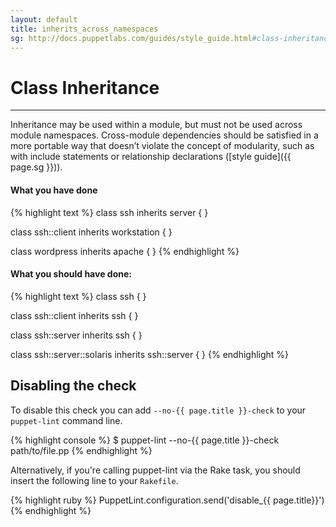 ```yaml
---
layout: default
title: inherits_across_namespaces
sg: http://docs.puppetlabs.com/guides/style_guide.html#class-inheritance
---
```


# Class Inheritance

---

Inheritance may be used within a module, but must not be used across module
namespaces. Cross-module dependencies should be satisfied in a more portable
way that doesn’t violate the concept of modularity, such as with include
statements or relationship declarations ([style guide]({{ page.sg }})).

#### What you have done
{% highlight text %}
class ssh inherits server { }

class ssh::client inherits workstation { }

class wordpress inherits apache { }
{% endhighlight %}

#### What you should have done:
{% highlight text %}
class ssh { }

class ssh::client inherits ssh { }

class ssh::server inherits ssh { }

class ssh::server::solaris inherits ssh::server { }
{% endhighlight %}

## Disabling the check

To disable this check you can add `--no-{{ page.title }}-check` to your
`puppet-lint` command line.

{% highlight console %}
$ puppet-lint --no-{{ page.title }}-check path/to/file.pp
{% endhighlight %}

Alternatively, if you're calling puppet-lint via the Rake task, you should
insert the following line to your `Rakefile`.

{% highlight ruby %}
PuppetLint.configuration.send('disable_{{ page.title}}')
{% endhighlight %}
